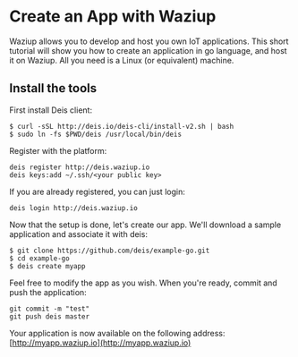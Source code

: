 
Create an App with Waziup
=========================

Waziup allows you to develop and host you own IoT applications.
This short tutorial will show you how to create an application in go language, and host it on Waziup.
All you need is a Linux (or equivalent) machine.

Install the tools
-----------------

First install Deis client:
```
$ curl -sSL http://deis.io/deis-cli/install-v2.sh | bash
$ sudo ln -fs $PWD/deis /usr/local/bin/deis
```

Register with the platform:
```
deis register http://deis.waziup.io
deis keys:add ~/.ssh/<your public key>
```

If you are already registered, you can just login:
```
deis login http://deis.waziup.io
```

Now that the setup is done, let's create our app.
We'll download a sample application and associate it with deis:
```
$ git clone https://github.com/deis/example-go.git
$ cd example-go
$ deis create myapp
```

Feel free to modify the app as you wish.
When you're ready, commit and push the application:
```
git commit -m "test"
git push deis master
```

Your application is now available on the following address: [http://myapp.waziup.io](http://myapp.waziup.io)
